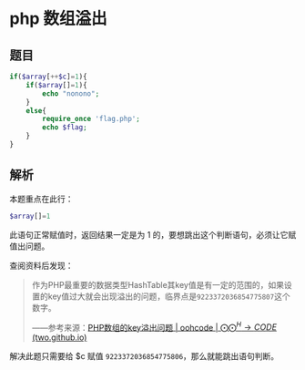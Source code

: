 # php 数组溢出

## 题目

```php
if($array[++$c]=1){
	if($array[]=1){
		echo "nonono";
	}
	else{
		require_once 'flag.php';
		echo $flag;
	}
}
```

## 解析

本题重点在此行：

```php
$array[]=1
```

此语句正常赋值时，返回结果一定是为 1 的，要想跳出这个判断语句，必须让它赋值出问题。

查阅资料后发现：

> 作为PHP最重要的数据类型HashTable其key值是有一定的范围的，如果设置的key值过大就会出现溢出的问题，临界点是`9223372036854775807`这个数字。
>
> ——参考来源：[PHP数组的key溢出问题 | oohcode | $\bigodot\bigodot^H \rightarrow CODE$ (two.github.io)](https://two.github.io/2015/09/15/PHP-array-hash-key-overflow/)

解决此题只需要给 $c 赋值 `9223372036854775806`，那么就能跳出语句判断。

